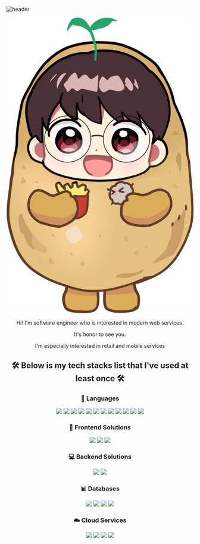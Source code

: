 ![header](https://capsule-render.vercel.app/api?type=waving&color=timeGradient&height=200&section=header&text=Hello!%20I%27m%20Potato%F0%9F%A5%94&fontSize=90)

<div align="center">

![profile](https://github.com/ekjkkk153/ekjkkk153/blob/main/PROFILE.png)

Hi! I'm software engineer who is interested in modern web services.
  
It's honor to see you.


I'm especially interested in retail and mobile services

## 🛠 Below is my tech stacks list that I've used at least once 🛠

### 📔  Languages

<p align="center">
  <img src="https://img.shields.io/badge/Java-437291?style=flat-square&logo=Java&logoColor=white"/>
  <img src="https://img.shields.io/badge/Python-3766AB?style=flat-square&logo=Python&logoColor=white"/>
  <img src="https://img.shields.io/badge/C-A8B9CC?style=flat-square&logo=C&logoColor=white"/>
  <img src="https://img.shields.io/badge/C++-00599C?style=flat-square&logo=C++&logoColor=white"/>
  <img src="https://img.shields.io/badge/C%23-000000?style=flat-square&logo=C%20Sharp&logoColor=white"/>
  <img src="https://img.shields.io/badge/.NET-512BD4?style=flat&logo=.NET&logoColor=white"/> 
  <img src="https://img.shields.io/badge/Delphi-E62431?style=flat&logo=Delphi&logoColor=white"/> 
  <img src="https://img.shields.io/badge/JavaScript-FFB13B?style=flat-square&logo=JavaScript&logoColor=white"/>
  <img src="https://img.shields.io/badge/TypeScript-3178C6?style=flat-square&logo=TypeScript&logoColor=white"/>
  <img src="https://img.shields.io/badge/CSS-1572B6?style=flat-square&logo=css3&logoColor=white"/>
  <img src="https://img.shields.io/badge/ReactNative-61DAFB?style=flat-square&logo=React&logoColor=white"/>
  <img src="https://img.shields.io/badge/node.js-43853D?style=flat-square&logo=nodedotjs&logoColor=white"/>
  <br>
 </p>
 
### 📱 Frontend Solutions
 
 <p align="center">
  <img src="https://img.shields.io/badge/Android%20Studio-3DDC84?style=flat-square&logo=Android&logoColor=white"/>
  <img src="https://img.shields.io/badge/Xcode-147EFB?style=flat-square&logo=Xcode&logoColor=white"/>
  <img src="https://img.shields.io/badge/Visual%20Studio%20Code&007ACC?style=flat-square&logo=Visual%20Studio%20Code&logoColor=white"/>
</p>


### 💻 Backend Solutions
 
 <p align="center">
  <img src="https://img.shields.io/badge/Spring-6DB33F?style=flat-square&logo=Spring&logoColor=white"/>
  <img src="https://img.shields.io/badge/ASP.NET-5E5E5E?style=flat-square&logo=Microsoft&logoColor=white"/>
</p>

### 📊 Databases

<p align="center">
  <img src="https://img.shields.io/badge/MySQL-E6B91E?style=flat-square&logo=MySql&logoColor=white"/>
  <img src="https://img.shields.io/badge/MariaDB-003545?style=flat-square&logo=MariaDB&logoColor=white"/>
  <img src="https://img.shields.io/badge/MSSQL-CC2927?style=flat-square&logo=Microsoft%20SQL%20Server&logoColor=white"/>
  <img src="https://img.shields.io/badge/PostgreSQL-4169E1?style=flat-square&logo=PostgreSQL&logoColor=white"/>
</p>

### ☁️ Cloud Services

<p align="center">
  <img src="https://img.shields.io/badge/AWS-333664?style=flat-square&logo=amazon-aws&logoColor=white"/>
  <img src="https://img.shields.io/badge/Azure-0078D4?style=flat-square&logo=Microsoft%20Azure&logoColor=white"/>
  <img src="https://img.shields.io/badge/Vercel-000000?style=flat-square&logo=Vercel&logoColor=white"/>
  <img src="https://img.shields.io/badge/Heroku-430098?style=flat-square&logo=Heroku&logoColor=white"/>
</p>
</div>
